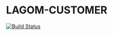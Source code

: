 # LAGOM-CUSTOMER

[![Build Status](https://travis-ci.com/ironfish/lagom-customer.svg?branch=master)](https://travis-ci.com/ironfish/lagom-customer)